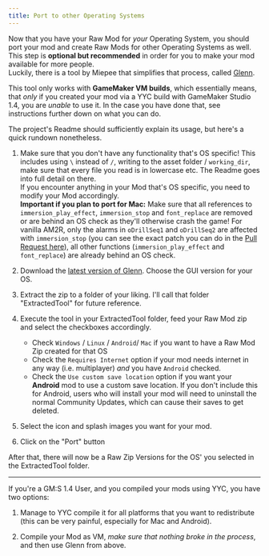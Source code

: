 ```yaml
---
title: Port to other Operating Systems
---
```


Now that you have your Raw Mod for *your* Operating System, you should port your mod 
and create Raw Mods for other Operating Systems as well. This step is **optional but recommended** in order for you to 
make your mod available for more people.   
Luckily, there is a tool by Miepee that simplifies that process, 
called [Glenn](https://github.com/Miepee/Glenn).  

This tool only works with **GameMaker VM builds**, which essentially means, 
that *only* if you created your mod via a YYC build with GameMaker Studio 1.4, you are *unable* to use it. In the case you have done that, 
see instructions further down on what you can do.

The project's Readme should sufficiently explain its usage, but here's a quick rundown nonetheless.

1. Make sure that you don't have any functionality that's OS specific! This includes using `\` instead of `/`, 
writing to the asset folder / `working_dir`, make sure that every file you read is in lowercase etc. The Readme goes into
full detail on there.   
If you encounter anything in your Mod that's OS specific, you need to modify your Mod accordingly.  
**Important if you plan to port for Mac:** Make sure that all references to `immersion_play_effect`, 
`immersion_stop` and `font_replace` are removed or are behind an OS check as they'll otherwise crash the game! For vanilla AM2R, only the alarms in `oDrillSeq1` and `oDrillSeq2` are affected with `immersion_stop` (you can see the exact patch you can do in the [Pull Request here](https://github.com/AM2R-Community-Developers/AM2R-Community-Updates/pull/109/files)), all other functions (`immersion_play_effect` and `font_replace`) are already behind an OS check.

2. Download the [latest version of Glenn](https://github.com/Miepee/Glenn/releases/latest). 
Choose the GUI version for your OS.

3. Extract the zip to a folder of your liking. I'll call that folder "ExtractedTool" for future reference.

4. Execute the tool in your ExtractedTool folder, feed your Raw Mod zip and select the checkboxes accordingly.  
    - Check `Windows` / `Linux` / `Android`/  `Mac` if you want to have a Raw Mod Zip created for that OS
    - Check the `Requires Internet` option if your mod needs internet in any way (i.e. multiplayer) *and* you have `Android` checked.
    - Check the `Use custom save location` option if you want your **Android** mod to use a custom save location. If you don't include this for Android, users who will install your mod will need to 
uninstall the normal Community Updates, which can cause their saves to get deleted.

5. Select the icon and splash images you want for your mod.

6. Click on the "Port" button

After that, there will now be a Raw Zip Versions for the OS' you selected in the ExtractedTool folder.

---
If you're a GM:S 1.4 User, and you compiled your mods using YYC, you have two options:

1. Manage to YYC compile it for all platforms that you want to redistribute (this can be very painful, especially for Mac and Android).

2. Compile your Mod as VM, *make sure that nothing broke in the process*, and then use Glenn from above.
